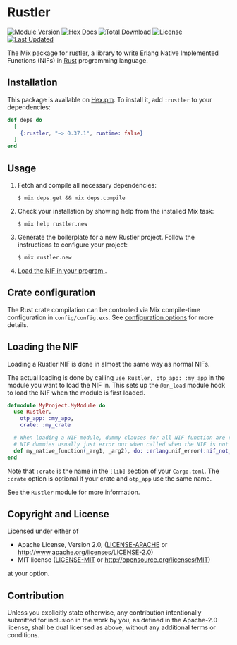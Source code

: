 # Rustler

[![Module Version](https://img.shields.io/hexpm/v/rustler.svg)](https://hex.pm/packages/rustler)
[![Hex Docs](https://img.shields.io/badge/hex-docs-lightgreen.svg)](https://hexdocs.pm/rustler/)
[![Total Download](https://img.shields.io/hexpm/dt/rustler.svg)](https://hex.pm/packages/rustler)
[![License](https://img.shields.io/hexpm/l/rustler.svg)](https://github.com/rusterlium/rustler/blob/master/LICENSE)
[![Last Updated](https://img.shields.io/github/last-commit/rusterlium/rustler.svg)](https://github.com/rusterlium/rustler/commits/master)

The Mix package for [rustler](https://github.com/rusterlium/rustler), a library to write Erlang Native Implemented Functions (NIFs) in [Rust](https://www.rust-lang.org/) programming language.

## Installation

This package is available on [Hex.pm](https://hex.pm/packages/rustler). To install it, add `:rustler` to your dependencies:

```elixir
def deps do
  [
    {:rustler, "~> 0.37.1", runtime: false}
  ]
end
```

## Usage

1.  Fetch and compile all necessary dependencies:

    ```
    $ mix deps.get && mix deps.compile
    ```
2.  Check your installation by showing help from the installed Mix task:

    ```
    $ mix help rustler.new
    ```

3.  Generate the boilerplate for a new Rustler project. Follow the instructions
    to configure your project:

    ```
    $ mix rustler.new
    ```

4.  [Load the NIF in your program.](#loading-the-nif).

## Crate configuration

The Rust crate compilation can be controlled via Mix compile-time configuration in `config/config.exs`.
See [configuration options](https://hexdocs.pm/rustler/Rustler.html#module-configuration-options) for more details.


## Loading the NIF

Loading a Rustler NIF is done in almost the same way as normal NIFs.

The actual loading is done by calling `use Rustler, otp_app: :my_app` in the module you want to load the NIF in.
This sets up the `@on_load` module hook to load the NIF when the module is first
loaded.

```elixir
defmodule MyProject.MyModule do
  use Rustler,
    otp_app: :my_app,
    crate: :my_crate

  # When loading a NIF module, dummy clauses for all NIF function are required.
  # NIF dummies usually just error out when called when the NIF is not loaded, as that should never normally happen.
  def my_native_function(_arg1, _arg2), do: :erlang.nif_error(:nif_not_loaded)
end
```

Note that `:crate` is the name in the `[lib]` section of your `Cargo.toml`. The
`:crate` option is optional if your crate and `otp_app` use the same name.

See the `Rustler` module for more information.

## Copyright and License

Licensed under either of

- Apache License, Version 2.0, ([LICENSE-APACHE](../LICENSE-APACHE) or http://www.apache.org/licenses/LICENSE-2.0)
- MIT license ([LICENSE-MIT](../LICENSE-MIT) or http://opensource.org/licenses/MIT)

at your option.

## Contribution

Unless you explicitly state otherwise, any contribution intentionally submitted for inclusion in the work by you, as defined in the Apache-2.0 license, shall be dual licensed as above, without any additional terms or conditions.
